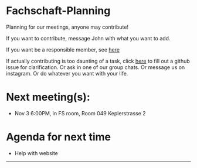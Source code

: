 # Fachschaft-Planning

Planning for our meetings, anyone may contribute!

If you want to contribute, message John with what you want to add. 

If you want be a responsible member,  see [here](contributing.md)

If actually contributing is too daunting of a task, click [here](https://github.com/fs-linguistics/Fachschaft-Planning/issues/new/choose) 
to fill out a github issue for clarification. Or ask in one of our group chats. Or message us on instagram. Or do whatever you want with your life. 

# Next meeting(s):

- Nov 3 6:00PM, in FS room, Room 049 Keplerstrasse 2 

# Agenda for next time
- Help with website

---
